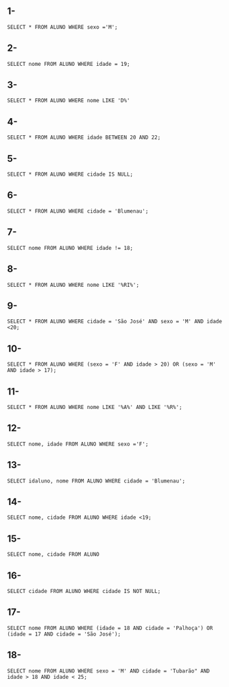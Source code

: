 ## 1-
    SELECT * FROM ALUNO WHERE sexo ='M';

## 2-
    SELECT nome FROM ALUNO WHERE idade = 19;

## 3- 
    SELECT * FROM ALUNO WHERE nome LIKE 'D%'

## 4-
    SELECT * FROM ALUNO WHERE idade BETWEEN 20 AND 22;

## 5-
    SELECT * FROM ALUNO WHERE cidade IS NULL;

## 6-
    SELECT * FROM ALUNO WHERE cidade = 'Blumenau';

## 7-
    SELECT nome FROM ALUNO WHERE idade != 18;

## 8-
    SELECT * FROM ALUNO WHERE nome LIKE '%RI%';

## 9- 
    SELECT * FROM ALUNO WHERE cidade = 'São José' AND sexo = 'M' AND idade <20;

## 10-
    SELECT * FROM ALUNO WHERE (sexo = 'F' AND idade > 20) OR (sexo = 'M' AND idade > 17);

## 11-
    SELECT * FROM ALUNO WHERE nome LIKE '%A%' AND LIKE '%R%';

## 12-
    SELECT nome, idade FROM ALUNO WHERE sexo ='F';

## 13-
    SELECT idaluno, nome FROM ALUNO WHERE cidade = 'Blumenau';

## 14-
    SELECT nome, cidade FROM ALUNO WHERE idade <19;

## 15-
    SELECT nome, cidade FROM ALUNO

## 16-
    SELECT cidade FROM ALUNO WHERE cidade IS NOT NULL;

## 17-
    SELECT nome FROM ALUNO WHERE (idade = 18 AND cidade = 'Palhoça') OR (idade = 17 AND cidade = 'São José');

## 18- 
    SELECT nome FROM ALUNO WHERE sexo = 'M' AND cidade = 'Tubarão" AND idade > 18 AND idade < 25;